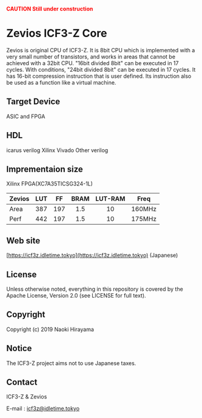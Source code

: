 <font color="#FF0000"><b>CAUTION Still under construction</b></font>

# Zevios ICF3-Z Core

Zevios is original CPU of ICF3-Z. It is 8bit CPU which is implemented with a very small 
number of transistors, and works in areas that cannot be achieved with a 32bit CPU.
"16bit divided 8bit" can be executed in 17 cycles. With conditions, 
"24bit divided 8bit" can be executed in 17 cycles.
It has 16-bit compression instruction that is user defined.
Its instruction also be used as a function like a virtual machine. 

## Target Device

ASIC and FPGA

## HDL

icarus verilog
Xilinx Vivado
Other verilog

## Imprementaion size 

Xilinx FPGA(XC7A35TICSG324-1L)

| Zevios |LUT|FF|BRAM|LUT-RAM|Freq|
|:--|:--:|:--:|:--:|:--:|:--:|
|Area |387|197|1.5|10|160MHz|
|Perf |442|197|1.5|10|175MHz|

## Web site

[https://icf3z.idletime.tokyo](https://icf3z.idletime.tokyo) (Japanese)

## License

Unless otherwise noted, everything in this repository is covered by the Apache
License, Version 2.0 (see LICENSE for full text).

## Copyright

Copyright (c) 2019 Naoki Hirayama

## Notice

The ICF3-Z project aims not to use Japanese taxes.

## Contact

ICF3-Z & Zevios

E-mail : icf3z@idletime.tokyo
